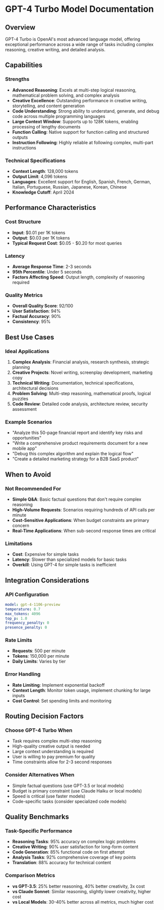 # GPT-4 Turbo Model Documentation

## Overview
GPT-4 Turbo is OpenAI's most advanced language model, offering exceptional performance across a wide range of tasks including complex reasoning, creative writing, and detailed analysis.

## Capabilities

### Strengths
- **Advanced Reasoning**: Excels at multi-step logical reasoning, mathematical problem solving, and complex analysis
- **Creative Excellence**: Outstanding performance in creative writing, storytelling, and content generation
- **Code Understanding**: Strong ability to understand, generate, and debug code across multiple programming languages
- **Large Context Window**: Supports up to 128K tokens, enabling processing of lengthy documents
- **Function Calling**: Native support for function calling and structured outputs
- **Instruction Following**: Highly reliable at following complex, multi-part instructions

### Technical Specifications
- **Context Length**: 128,000 tokens
- **Output Limit**: 4,096 tokens
- **Languages**: Excellent support for English, Spanish, French, German, Italian, Portuguese, Russian, Japanese, Korean, Chinese
- **Knowledge Cutoff**: April 2024

## Performance Characteristics

### Cost Structure
- **Input**: $0.01 per 1K tokens
- **Output**: $0.03 per 1K tokens
- **Typical Request Cost**: $0.05 - $0.20 for most queries

### Latency
- **Average Response Time**: 2-3 seconds
- **95th Percentile**: Under 5 seconds
- **Factors Affecting Speed**: Output length, complexity of reasoning required

### Quality Metrics
- **Overall Quality Score**: 92/100
- **User Satisfaction**: 94%
- **Factual Accuracy**: 90%
- **Consistency**: 95%

## Best Use Cases

### Ideal Applications
1. **Complex Analysis**: Financial analysis, research synthesis, strategic planning
2. **Creative Projects**: Novel writing, screenplay development, marketing copy
3. **Technical Writing**: Documentation, technical specifications, architectural decisions
4. **Problem Solving**: Multi-step reasoning, mathematical proofs, logical puzzles
5. **Code Review**: Detailed code analysis, architecture review, security assessment

### Example Scenarios
- "Analyze this 50-page financial report and identify key risks and opportunities"
- "Write a comprehensive product requirements document for a new mobile app"
- "Debug this complex algorithm and explain the logical flow"
- "Create a detailed marketing strategy for a B2B SaaS product"

## When to Avoid

### Not Recommended For
- **Simple Q&A**: Basic factual questions that don't require complex reasoning
- **High-Volume Requests**: Scenarios requiring hundreds of API calls per minute
- **Cost-Sensitive Applications**: When budget constraints are primary concern
- **Real-Time Applications**: When sub-second response times are critical

### Limitations
- **Cost**: Expensive for simple tasks
- **Latency**: Slower than specialized models for basic tasks
- **Overkill**: Using GPT-4 for simple tasks is inefficient

## Integration Considerations

### API Configuration
```yaml
model: gpt-4-1106-preview
temperature: 0.7
max_tokens: 4096
top_p: 1.0
frequency_penalty: 0
presence_penalty: 0
```

### Rate Limits
- **Requests**: 500 per minute
- **Tokens**: 150,000 per minute
- **Daily Limits**: Varies by tier

### Error Handling
- **Rate Limiting**: Implement exponential backoff
- **Context Length**: Monitor token usage, implement chunking for large inputs
- **Cost Control**: Set spending limits and monitoring

## Routing Decision Factors

### Choose GPT-4 Turbo When
- Task requires complex multi-step reasoning
- High-quality creative output is needed
- Large context understanding is required
- User is willing to pay premium for quality
- Time constraints allow for 2-3 second responses

### Consider Alternatives When
- Simple factual questions (use GPT-3.5 or local models)
- Budget is primary constraint (use Claude Haiku or local models)
- Speed is critical (use faster models)
- Code-specific tasks (consider specialized code models)

## Quality Benchmarks

### Task-Specific Performance
- **Reasoning Tasks**: 95% accuracy on complex logic problems
- **Creative Writing**: 90% user satisfaction for long-form content
- **Code Generation**: 85% functional code on first attempt
- **Analysis Tasks**: 92% comprehensive coverage of key points
- **Translation**: 88% accuracy for technical content

### Comparison Metrics
- **vs GPT-3.5**: 25% better reasoning, 40% better creativity, 3x cost
- **vs Claude Sonnet**: Similar reasoning, slightly lower creativity, higher cost
- **vs Local Models**: 30-40% better across all metrics, much higher cost
